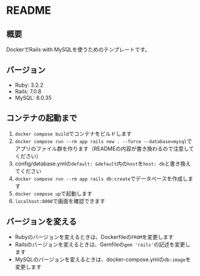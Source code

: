 # README
## 概要
DockerでRails with MySQLを使うためのテンプレートです。

## バージョン
- Ruby: 3.2.2
- Rails: 7.0.8
- MySQL: 8.0.35

## コンテナの起動まで
1. `docker compose build`でコンテナをビルドします
1. `docker compose run --rm app rails new . --force --database=mysql`でアプリのファイル群を作ります（READMEの内容が書き換わるので注意してください）
1. config/database.ymlの`default: &default`内の`host`を`host: db`と書き換えてください
1. `docker compose run --rm app rails db:create`でデータベースを作成します
1. `docker compose up`で起動します
1. `localhost:8000`で画面を確認できます

## バージョンを変える
- Rubyのバージョンを変えるときは、Dockerfileの`FROM`を変更します
- Railsのバージョンを変えるときは、Gemfileの`gem 'rails'`の記述を変更します
- MySQLのバージョンを変えるときは、docker-compose.ymlの`db:image`を変更します
